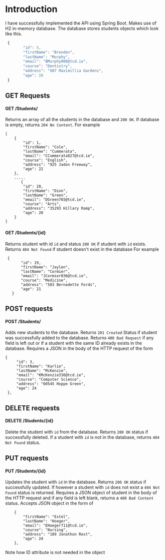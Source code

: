 # Introduction 
I have successfully implemented the API using Spring Boot. Makes use of H2 in-memory database. The database stores students objects which look like this. 
```javascript
 {
        "id": 5,
        "firstName": "Brenden",
        "lastName": "Murphy",
        "email": "BMurphy008@tcd.ie",
        "course": "Dentistry",
        "address": "987 Maximillia Gardens",
        "age": 20
 }
 ```

## GET Requests

#### GET /Students/

Returns an array of all the students in the database and `200 OK`. If database is empty, returns `204 No Content`.
For example
```
[
    {
        "id": 1,
        "firstName": "Cole",
        "lastName": "Cummerata",
        "email": "CCummerata827@tcd.ie",
        "course": "English",
        "address": "925 Jadon Freeway",
        "age": 22
    },
    .....
       {
        "id": 20,
        "firstName": "Dion",
        "lastName": "Green",
        "email": "DGreen765@tcd.ie",
        "course": "Arts",
        "address": "35293 Hillary Ramp",
        "age": 20
    }
]
```
    
    
    
 #### GET /Students/{id}
 
Returns student with id `id` and status `200 OK` if student with `id` exists. Returns `404 Not Found` if student doesn't exist in the database 
 For example
 
 ```
  {
        "id": 19,
        "firstName": "Jaylen",
        "lastName": "Cormier",
        "email": "JCormier036@tcd.ie",
        "course": "Medicine",
        "address": "583 Bernadette Fords",
        "age": 21
    }
   ```
   
## POST requests

#### POST /Students/

Adds new students to the database. Returns `201 Created` Status if student was successfully added to the database. Returns `400 Bad Request` if any field is left out or if a student with the same ID already exists in the database. Requires a JSON in the body of the HTTP request of the form
   ```
  {
        "id": 3,
        "firstName": "Karlie",
        "lastName": "McKenzie",
        "email": "KMcKenzie336@tcd.ie",
        "course": "Computer Science",
        "address": "60545 Hoppe Green",
        "age": 24
    },
   ```
   
   
## DELETE requests
#### DELETE /Students/{id}

Delete the student with `id` from the database. Returns `200 OK` status if successfully deleted. If a student with `id` is not in the database, returns `404 Not Found` status.


## PUT requests
#### PUT /Students/{id}

Updates the student with `id` in the database. Returns `200 OK` status if successfully updated. If however a student with `id` does not exist a `404 Not Found` status is returned. Requires a JSON object of student in the body of the HTTP request and if any field is left blank, returns a `400 Bad Content` status. Accepts JSON object in the form of
```
    {
        "firstName": "Estel",
        "lastName": "Hoeger",
        "email": "EHoeger711@tcd.ie",
        "course": "Nursing",
        "address": "189 Jonathon Rest",
        "age": 24
    },
```
Note how ID attribute is not needed in the object

